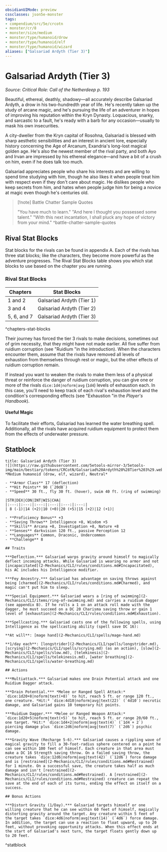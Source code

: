 ```yaml
---
obsidianUIMode: preview
cssclasses: json5e-monster
tags:
- compendium/src/5e/crcotn
- monster/cr/8
- monster/size/medium
- monster/type/humanoid/drow
- monster/type/humanoid/elf
- monster/type/humanoid/wizard
aliases: ["Galsariad Ardyth (Tier 3)"]
---
```

# Galsariad Ardyth (Tier 3)
*Source: Critical Role: Call of the Netherdeep p. 193*  

Beautiful, ethereal, deathly, shadowy—all accurately describe Galsariad Ardyth, a drow in his two-hundredth year of life. He's recently taken up the study of arcane magic, and he's pursuing the life of an adventurer in hopes of improving his reputation within the Kryn Dynasty. Loquacious, snarky, and sarcastic to a fault, he's ready with a barb for any occasion—usually to mask his own insecurities.

A city-dweller from the Kryn capital of Rosohna, Galsariad is blessed with sharp aesthetic sensibilities and an interest in ancient lore, especially history concerning the Age of Arcanum, Exandria's long-lost magical golden age. He's also the newest member of the rival party, and both Ayo and Irvan are impressed by his ethereal elegance—and have a bit of a crush on him, even if he does talk too much.

Galsariad appreciates people who share his interests and are willing to spend time studying with him, though he also likes it when people treat him with respect even if they don't care about magic. He dislikes people who keep secrets from him, and hates when people judge him for being a novice at magic even though he's centuries old.

> [!note] Battle Chatter Sample Quotes
> 
> "You have much to learn." "And here I thought you possessed some talent." "With this next incantation, I shall pluck any hope of victory from your mind."
^battle-chatter-sample-quotes

## Rival Stat Blocks

Stat blocks for the rivals can be found in appendix A. Each of the rivals has three stat blocks; like the characters, they become more powerful as the adventure progresses. The Rival Stat Blocks table shows you which stat blocks to use based on the chapter you are running.

### Rival Stat Blocks

| Chapters | Stat Blocks |
|----------|-------------|
| 1 and 2 | Galsariad Ardyth (Tier 1) |
| 3 and 4 | Galsariad Ardyth (Tier 2) |
| 5, 6, and 7 | Galsariad Ardyth (Tier 3) |
^chapters-stat-blocks

Their journey has forced the tier 3 rivals to make decisions, sometimes out of grim necessity, that they might have not made earlier. All five suffer from ruidium corruption (see "Ruidium "in the introduction). When the characters encounter them, assume that the rivals have removed all levels of exhaustion from themselves through rest or magic, but the other effects of ruidium corruption remain.

If instead you want to weaken the rivals to make them less of a physical threat or reinforce the danger of ruidium corruption, you can give one or more of the rivals `dice:1d4|noform|avg` (`1d4`) levels of exhaustion each. In this case, you'll need to keep track of each rival's exhaustion level and the condition's corresponding effects (see "Exhaustion "in the *Player's Handbook*).

#### Useful Magic

To facilitate their efforts, Galsariad has learned the water breathing spell. Additionally, all the rivals have acquired ruidium equipment to protect them from the effects of underwater pressure.

## Statblock

```ad-statblock
title: Galsariad Ardyth (Tier 3)
![](https://raw.githubusercontent.com/5etools-mirror-3/5etools-img/main/bestiary/tokens/CRCotN/Galsariad%20Ardyth%20%28Tier%203%29.webp#token)
*Medium humanoid (drow, elf, wizard), Neutral*

- **Armor Class** 17 (deflection)
- **Hit Points** 90 (`20d8`)
- **Speed** 30 ft., fly 30 ft. (hover), swim 40 ft. (ring of swimming)

|STR|DEX|CON|INT|WIS|CHA|
|:---:|:---:|:---:|:---:|:---:|:---:|
| 8 (-1)|14 (+2)|10 (+0)|20 (+5)|15 (+2)|12 (+1)|

- **Proficiency Bonus** +3
- **Saving Throws** Intelligence +8, Wisdom +5
- **Skills** Arcana +8, Investigation +8, Nature +8
- **Senses** darkvision 120 ft., passive Perception 12
- **Languages** Common, Draconic, Undercommon
- **Challenge** 8

## Traits

***Deflection.*** Galsariad warps gravity around himself to magically deflect incoming attacks. While Galsariad is wearing no armor and not [incapacitated](2-Mechanics/CLI/rules/conditions.md#Incapacitated), his AC includes his Intelligence modifier.

***Fey Ancestry.*** Galsariad has advantage on saving throws against being [charmed](2-Mechanics/CLI/rules/conditions.md#Charmed), and magic can't put him to sleep.

***Special Equipment.*** Galsariad wears a [ring of swimming](2-Mechanics/CLI/items/ring-of-swimming.md) and carries a ruidium dagger (see appendix B). If he rolls a 1 on an attack roll made with the dagger, he must succeed on a DC 20 Charisma saving throw or gain 1 level of [exhaustion](2-Mechanics/CLI/rules/conditions.md#Exhaustion).

***Spellcasting.*** Galsariad casts one of the following spells, using Intelligence as the spellcasting ability (spell save DC 16):

**At will**: [mage hand](2-Mechanics/CLI/spells/mage-hand.md)

**1/day each**: [longstrider](2-Mechanics/CLI/spells/longstrider.md), [scrying](2-Mechanics/CLI/spells/scrying.md) (as an action), [slow](2-Mechanics/CLI/spells/slow.md), [telekinesis](2-Mechanics/CLI/spells/telekinesis.md), [water breathing](2-Mechanics/CLI/spells/water-breathing.md)

## Actions

***Multiattack.*** Galsariad makes one Drain Potential attack and one Ruidium Dagger attack.

***Drain Potential.*** *Melee or Ranged Spell Attack:* `dice:1d20+8|noform|text(+8)` to hit, reach 5 ft. or range 120 ft., one creature. *Hit:* `dice:4d10|noform|avg|text(22)` (`4d10`) necrotic damage, and Galsariad gains 10 temporary hit points.

***Ruidium Dagger.*** *Melee or Ranged Weapon Attack:* `dice:1d20+5|noform|text(+5)` to hit, reach 5 ft. or range 20/60 ft., one target. *Hit:* `dice:1d4+2|noform|avg|text(4)` (`1d4 + 2`) piercing damage plus `dice:2d6|noform|avg|text(7)` (`2d6`) psychic damage.

***Gravity Wave (Recharge 5-6).*** Galsariad causes a rippling wave of magical gravity to fill a 30-foot-radius sphere centered on a point he can see within 100 feet of himself. Each creature in that area must make a DC 16 Strength saving throw. On a failed saving throw, the creature takes `dice:12d6|noform|avg|text(42)` (`12d6`) force damage and is [restrained](2-Mechanics/CLI/rules/conditions.md#Restrained) for 1 minute. On a successful save, the creature takes half as much damage and isn't [restrained](2-Mechanics/CLI/rules/conditions.md#Restrained). A [restrained](2-Mechanics/CLI/rules/conditions.md#Restrained) creature can repeat the save at the end of each of its turns, ending the effect on itself on a success.

## Bonus Actions

***Distort Gravity (1/Day).*** Galsariad targets himself or one willing creature that he can see within 60 feet of himself, magically distorting gravity around the target. Any creature within 5 feet of the target takes `dice:4d6|noform|avg|text(14)` (`4d6`) force damage. In addition, the target can use a reaction to float upward, up to 20 feet, without provoking opportunity attacks. When this effect ends at the start of Galsariad's next turn, the target floats gently down up to 20 feet.
```
^statblock